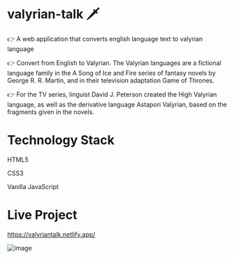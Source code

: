 # valyrian-talk 🗡️

👉 A web application that converts english language text to valyrian language

👉 Convert from English to Valyrian. The Valyrian languages are a fictional language family in the A Song of Ice and Fire series of fantasy novels by George R. R. Martin, and in their television adaptation Game of Thrones. 

👉 For the TV series, linguist David J. Peterson created the High Valyrian language, as well as the derivative language Astapori Valyrian, based on the fragments given in the novels.

# Technology Stack

HTML5

CSS3

Vanilla JavaScript

# Live Project 

https://valyriantalk.netlify.app/

![image](https://user-images.githubusercontent.com/48703875/135701103-19a84d47-eaf1-42f8-a0c0-1fe4ca6fc5be.png)

